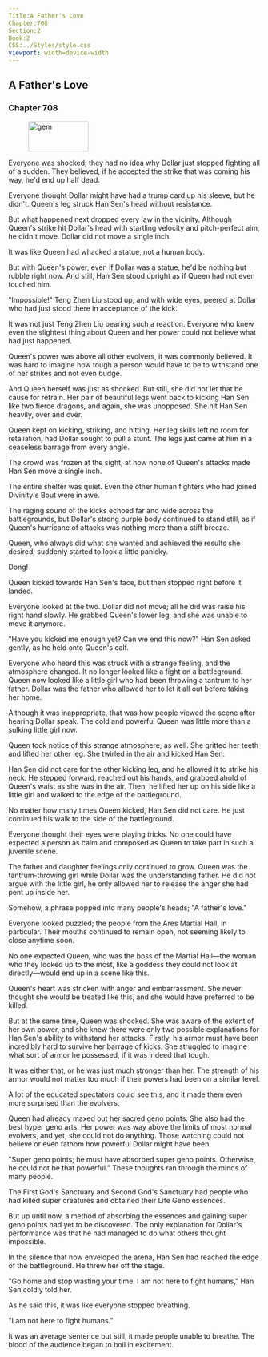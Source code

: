 ```yaml
---
Title:A Father's Love 
Chapter:708 
Section:2 
Book:2 
CSS:../Styles/style.css 
viewport: width=device-width
---
```

  
## A Father's Love
### Chapter 708
  
<figure>
	<img src="../Images/gem.gif" alt="gem" id="gem" width="120" height="60" />
</figure>
  

  
Everyone was shocked; they had no idea why Dollar just stopped fighting all of a sudden. They believed, if he accepted the strike that was coming his way, he'd end up half dead.

Everyone thought Dollar might have had a trump card up his sleeve, but he didn't. Queen's leg struck Han Sen's head without resistance.

But what happened next dropped every jaw in the vicinity. Although Queen's strike hit Dollar's head with startling velocity and pitch-perfect aim, he didn't move. Dollar did not move a single inch.

It was like Queen had whacked a statue, not a human body.

But with Queen's power, even if Dollar was a statue, he'd be nothing but rubble right now. And still, Han Sen stood upright as if Queen had not even touched him.

"Impossible!" Teng Zhen Liu stood up, and with wide eyes, peered at Dollar who had just stood there in acceptance of the kick.

It was not just Teng Zhen Liu bearing such a reaction. Everyone who knew even the slightest thing about Queen and her power could not believe what had just happened.

Queen's power was above all other evolvers, it was commonly believed. It was hard to imagine how tough a person would have to be to withstand one of her strikes and not even budge.

And Queen herself was just as shocked. But still, she did not let that be cause for refrain. Her pair of beautiful legs went back to kicking Han Sen like two fierce dragons, and again, she was unopposed. She hit Han Sen heavily, over and over.

Queen kept on kicking, striking, and hitting. Her leg skills left no room for retaliation, had Dollar sought to pull a stunt. The legs just came at him in a ceaseless barrage from every angle.

The crowd was frozen at the sight, at how none of Queen's attacks made Han Sen move a single inch.

The entire shelter was quiet. Even the other human fighters who had joined Divinity's Bout were in awe.

The raging sound of the kicks echoed far and wide across the battlegrounds, but Dollar's strong purple body continued to stand still, as if Queen's hurricane of attacks was nothing more than a stiff breeze.

Queen, who always did what she wanted and achieved the results she desired, suddenly started to look a little panicky.

Dong!

Queen kicked towards Han Sen's face, but then stopped right before it landed.

Everyone looked at the two. Dollar did not move; all he did was raise his right hand slowly. He grabbed Queen's lower leg, and she was unable to move it anymore.

"Have you kicked me enough yet? Can we end this now?" Han Sen asked gently, as he held onto Queen's calf.

Everyone who heard this was struck with a strange feeling, and the atmosphere changed. It no longer looked like a fight on a battleground. Queen now looked like a little girl who had been throwing a tantrum to her father. Dollar was the father who allowed her to let it all out before taking her home.

Although it was inappropriate, that was how people viewed the scene after hearing Dollar speak. The cold and powerful Queen was little more than a sulking little girl now.

Queen took notice of this strange atmosphere, as well. She gritted her teeth and lifted her other leg. She twirled in the air and kicked Han Sen.

Han Sen did not care for the other kicking leg, and he allowed it to strike his neck. He stepped forward, reached out his hands, and grabbed ahold of Queen's waist as she was in the air. Then, he lifted her up on his side like a little girl and walked to the edge of the battleground.

No matter how many times Queen kicked, Han Sen did not care. He just continued his walk to the side of the battleground.

Everyone thought their eyes were playing tricks. No one could have expected a person as calm and composed as Queen to take part in such a juvenile scene.

The father and daughter feelings only continued to grow. Queen was the tantrum-throwing girl while Dollar was the understanding father. He did not argue with the little girl, he only allowed her to release the anger she had pent up inside her.

Somehow, a phrase popped into many people's heads; "A father's love."

Everyone looked puzzled; the people from the Ares Martial Hall, in particular. Their mouths continued to remain open, not seeming likely to close anytime soon.

No one expected Queen, who was the boss of the Martial Hall—the woman who they looked up to the most, like a goddess they could not look at directly—would end up in a scene like this.

Queen's heart was stricken with anger and embarrassment. She never thought she would be treated like this, and she would have preferred to be killed.

But at the same time, Queen was shocked. She was aware of the extent of her own power, and she knew there were only two possible explanations for Han Sen's ability to withstand her attacks. Firstly, his armor must have been incredibly hard to survive her barrage of kicks. She struggled to imagine what sort of armor he possessed, if it was indeed that tough.

It was either that, or he was just much stronger than her. The strength of his armor would not matter too much if their powers had been on a similar level.

A lot of the educated spectators could see this, and it made them even more surprised than the evolvers.

Queen had already maxed out her sacred geno points. She also had the best hyper geno arts. Her power was way above the limits of most normal evolvers, and yet, she could not do anything. Those watching could not believe or even fathom how powerful Dollar might have been.

"Super geno points; he must have absorbed super geno points. Otherwise, he could not be that powerful." These thoughts ran through the minds of many people.

The First God's Sanctuary and Second God's Sanctuary had people who had killed super creatures and obtained their Life Geno essences.

But up until now, a method of absorbing the essences and gaining super geno points had yet to be discovered. The only explanation for Dollar's performance was that he had managed to do what others thought impossible.

In the silence that now enveloped the arena, Han Sen had reached the edge of the battleground. He threw her off the stage.

"Go home and stop wasting your time. I am not here to fight humans," Han Sen coldly told her.

As he said this, it was like everyone stopped breathing.

"I am not here to fight humans."

It was an average sentence but still, it made people unable to breathe. The blood of the audience began to boil in excitement.